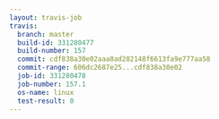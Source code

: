 ```yaml
---
layout: travis-job
travis:
  branch: master
  build-id: 331280477
  build-number: 157
  commit: cdf838a30e02aaa8ad282148f6613fa9e777aa58
  commit-range: 606dc2687e25...cdf838a30e02
  job-id: 331280478
  job-number: 157.1
  os-name: linux
  test-result: 0
---
```

